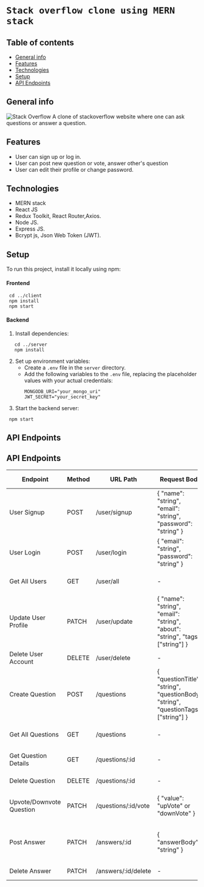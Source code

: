 # `Stack overflow clone using MERN stack`

## Table of contents
* [General info](#general-info)
* [Features](#features)
* [Technologies](#technologies)
* [Setup](#setup)
* [API Endpoints](#api-endpoints)

## General info
![Stack Overflow](https://github.com/Magar0/StackOverflow-clone-MERN/assets/35245789/173f1fa7-65c4-42ed-b9f1-fa8fec9ce6a5)
A clone of stackoverflow website where one can ask questions or answer a question.
## Features
<ul>
  <li> User can sign up or log in. </li>
  <li> User can post new question or vote, answer other's question </li>
  <li> User can edit their profile or change password. </li>
</ul>


## Technologies
* MERN stack
* React JS
* Redux Toolkit, React Router,Axios.
* Node JS.
* Express JS.
* Bcrypt js, Json Web Token (JWT).
	
## Setup
To run this project, install it locally using npm:
#### Frontend
```
 cd ../client
 npm install
 npm start
```
#### Backend
1. Install dependencies:
```
   cd ../server
   npm install
```
2. Set up environment variables:
   - Create a `.env` file in the `server` directory.
   - Add the following variables to the `.env` file, replacing the placeholder values with your actual credentials:
     ```
     MONGODB_URI="your_mongo_uri"
     JWT_SECRET="your_secret_key"
     ```
3. Start the backend server:
 ```
  npm start
```

## API Endpoints

## API Endpoints

| Endpoint | Method | URL Path | Request Body | Response Format | Authentication |
|---|---|---|---|---|---|
| User Signup | POST | /user/signup | { "name": "string", "email": "string", "password": "string" } | JSON (user details and authentication token) | No |
| User Login | POST | /user/login | { "email": "string", "password": "string" } | JSON (user details and authentication token) | No |
| Get All Users | GET | /user/all | - | JSON (array of user objects) | Yes |
| Update User Profile | PATCH | /user/update | { "name": "string", "email": "string", "about": "string", "tags": ["string"] } | JSON (updated user details) | Yes |
| Delete User Account | DELETE | /user/delete | - | JSON (message) | Yes |
| Create Question | POST | /questions | { "questionTitle": "string", "questionBody": "string", "questionTags": ["string"] } | JSON (question details) | Yes |
| Get All Questions | GET | /questions | - | JSON (array of question objects) | No |
| Get Question Details | GET | /questions/:id | - | JSON (question details) | No |
| Delete Question | DELETE | /questions/:id | - | JSON (message) | Yes |
| Upvote/Downvote Question | PATCH | /questions/:id/vote | { "value": "upVote" or "downVote" } | JSON (updated question details) | Yes |
| Post Answer | PATCH | /answers/:id | { "answerBody": "string" } | JSON (updated question details with answer) | Yes |
| Delete Answer | PATCH | /answers/:id/delete | - | JSON (message) | Yes |
